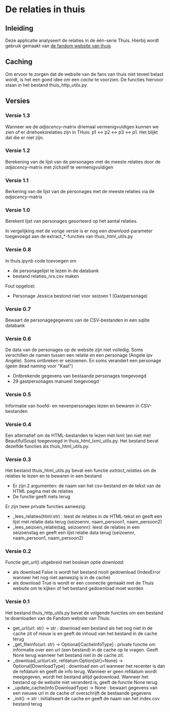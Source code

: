# De relaties in thuis

## Inleiding
Deze applicatie analyseert de relaties in de één-serie Thuis. Hierbij wordt gebruik gemaakt van 
[de fandom website van thuis](https://nergensbeterdanthuis.fandom.com/nl/wiki/Thuis_wiki)

## Caching
Om ervoor te zorgen dat de website van de fans van thuis niet teveel belast wordt, is het een goed idee
om een *cache* te voorzien. De functies hiervoor staan in het bestand thuis_http_utils.py.

## Versies

### Versie 1.3
Wanneer we de _adjacency_-matrix driemaal vermenigvuldigen kunnen we zien of er driehoeksrelaties zijn in THuis: p1 <-> p2 <-> p3 <-> p1. Het blijkt dat die er niet zijn.

### Versie 1.2
Berekening van de lijst van de personages met de meeste relaties door de _adjacency_-matrix met zichzelf te vermenigvuldigen

### Versie 1.1
Berkening van de lijst van de personages met de meeste relaties via de _adjacency_-matrix

### Versie 1.0
Berekent lijst van personages gesorteerd op het aantal relaties.

In vergelijking met de vorige versie is er nog een *download*-parameter toegevoegd aan de extract_*-functies van thuis_html_utils.py

### Versie 0.8
In thuis.ipynb code toevoegen om 
- de personagelijst te lezen in de databank 
- bestand relaties_nrs.csv maken

Fout opgelost:
- Personage Jessica bestond niet voor seizoen 1 (Gastpersonage)

### Versie 0.7
Bewaart de personagegegevens van de CSV-bestanden in een sqlite databank

### Versie 0.6
De data van de personages op de website zijn niet volledig. Soms verschillen de namen tussen een relatie en een personage (Angele ipv Angèle). Soms ontbreken er seizoenen. En soms verandert een personage (geen dead naming voor "Kaat")
- Ontbrekende gegevens van bestaande personages toegevoegd
- 29 gastpersonages manueel toegevoegd

### Versie 0.5
Informatie van hoofd- en nevenpersonages lezen en bewaren in CSV-bestanden

### Versie 0.4
Een alternatief om de HTML-bestanden te lezen met lxml (en niet met BeautifulSoup) toegevoegd in thuis_html_lxml_utils.py. Het bestand bevat dezelfde functies als thuis_html_utils.py. 

### Versie 0.3
Het bestand thuis_html_utils.py bevat een functie _extract\_relaties_ om de relaties te lezen en te bewaren in een bestand
- Er zijn 2 argumenten: de naam van het csv-bestand en de tekst van de HTML pagina met de relaties
- De functie geeft niets terug

Er zijn twee private functies aanwezig:
- \_lees\_relaties(html:str) : leest de relaties in de HTML-tekst en geeft een lijst met relatie data terug (seizoennr, naam_persoon1, naam_persoon2)
-  \_lees\_seizoen\_relatie(tag, seizoennr): leest de relaties in een seizoenstag en geeft een lijst relatie data terug (seizoennr, naam_persoon1, naam_persoon2)

### Versie 0.2
Functie get_url() uitgebreid met boolean optie *download*:
- als download False is wordt het bestand nooit gedownload (IndexError wanneer het nog niet aanwezig is in de cache)
- als download True is wordt er een connectie gemaakt met de Thuis website om te kijken of het bestand gedownload moet worden

### Versie 0.1
Het bestand thuis_http_utils.py bevat de volgende functies om een bestand te downloaden van de Fandom website van Thuis: 
- get_url(url: str) -> str : download een bestand als het nog niet in de cache zit of nieuw is en geeft de inhoud van het bestand in de cache terug
- _get_fileinfo(url: str) -> Optional\[CacheInfoType\] : private functie om informatie over een url (een bestand) in de cache op te vragen. Geeft None terug wanneer het bestand niet in de cache zit.
- _download_url(url:str, refdatum:Option\[str\]=None) -> Optional\[DownloadType\] : download een url wanneer het recenter is dan de refdatum en geeft de info terug. Wanneer er geen refdatum wordt meegegeven, wordt het bestand altijd gedownload. Wanneer het bestand op de website niet veranderd is, geeft de functie None terug
- _update_cache(info:DownloadType) -> None : bewaart gegevens van een nieuwe url in de cache of overschrijft de bestaande gegevens
- _init() -> str : initialiseert de cache en geeft de naam van het index.csv bestand terug

